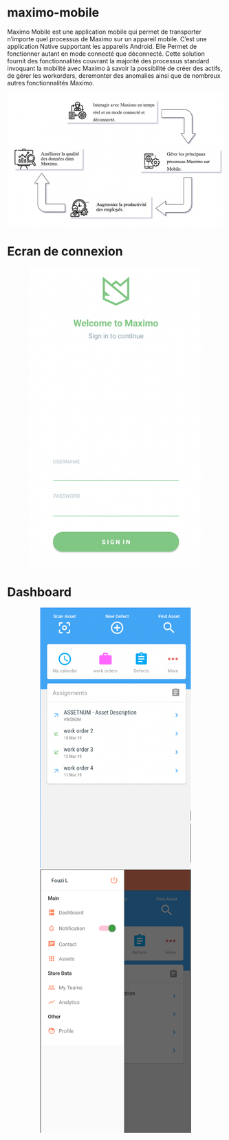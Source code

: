 # maximo-mobile

Maximo Mobile est une application mobile qui permet de transporter n’importe quel processus de Maximo sur un appareil mobile. C’est une application Native supportant les appareils Android. Elle Permet de fonctionner autant en mode connecté que déconnecté. Cette solution fournit des fonctionnalités couvrant la majorité des processus standard invoquant la mobilité avec Maximo à savoir la possibilité de créer des actifs, de gérer les workorders, deremonter des anomalies ainsi que de nombreux autres fonctionnalités Maximo.


<p align="center">
  <img src="https://github.com/lamkadmi/maximo-mobile-demo/blob/main/screenshots/Capture%20d%E2%80%99%C3%A9cran%202022-03-28%20%C3%A0%2019.52.04.png" width="500"/>
</p>

# Ecran de connexion 

<p align="center">
  <img src="https://github.com/lamkadmi/maximo-mobile-demo/blob/main/screenshots/Capture%20d%E2%80%99%C3%A9cran%202022-03-28%20%C3%A0%2019.53.54.png" width="400"/>
</p>

# Dashboard

<p align="center">
  <img src="https://github.com/lamkadmi/maximo-mobile-demo/blob/main/screenshots/Capture%20d%E2%80%99%C3%A9cran%202022-03-28%20%C3%A0%2019.54.24.png" width="350"/>
  <img src="https://github.com/lamkadmi/maximo-mobile-demo/blob/main/screenshots/Capture%20d%E2%80%99%C3%A9cran%202022-03-28%20%C3%A0%2019.54.45.png" width="350"/>
</p>
